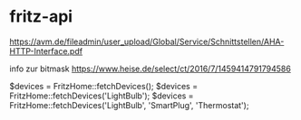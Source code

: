 # fritz-api


https://avm.de/fileadmin/user_upload/Global/Service/Schnittstellen/AHA-HTTP-Interface.pdf

info zur bitmask
https://www.heise.de/select/ct/2016/7/1459414791794586



$devices = FritzHome::fetchDevices();
$devices = FritzHome::fetchDevices('LightBulb');
$devices = FritzHome::fetchDevices('LightBulb', 'SmartPlug', 'Thermostat');